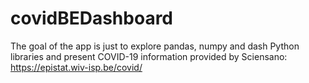 # covidBEDashboard

The goal of the app is just to explore pandas, numpy and dash Python libraries and present COVID-19 information provided by Sciensano:
https://epistat.wiv-isp.be/covid/
